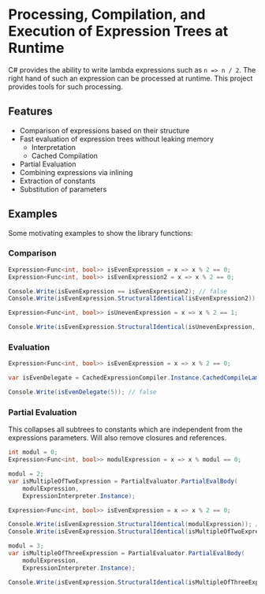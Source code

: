 ﻿# Processing, Compilation, and Execution of Expression Trees at Runtime

C# provides the ability to write lambda expressions such as `n => n / 2`. The
right hand of such an expression can be processed at runtime. This project provides tools for such processing.

## Features

* Comparison of expressions based on their structure
* Fast evaluation of expression trees without leaking memory
    * Interpretation
    * Cached Compilation
* Partial Evaluation
* Combining expressions via inlining
* Extraction of constants
* Substitution of parameters

## Examples

Some motivating examples to show the library functions:

### Comparison

```csharp
Expression<Func<int, bool>> isEvenExpression = x => x % 2 == 0;
Expression<Func<int, bool>> isEvenExpression2 = x => x % 2 == 0;

Console.Write(isEvenExpression == isEvenExpression2); // false
Console.Write(isEvenExpression.StructuralIdentical(isEvenExpression2)); // true

Expression<Func<int, bool>> isUnevenExpression = x => x % 2 == 1;

Console.Write(isEvenExpression.StructuralIdentical(isUnevenExpression, ignoreConstantValues: true)); // true
```

### Evaluation

```csharp
Expression<Func<int, bool>> isEvenExpression = x => x % 2 == 0;

var isEvenDelegate = CachedExpressionCompiler.Instance.CachedCompileLambda(isEvenExpression);

Console.Write(isEvenDelegate(5)); // false
```

### Partial Evaluation

This collapses all subtrees to constants which are independent from the expressions parameters. Will also remove 
closures and references.

```csharp
int modul = 0;
Expression<Func<int, bool>> modulExpression = x => x % modul == 0;

modul = 2;
var isMultipleOfTwoExpression = PartialEvaluator.PartialEvalBody(
    modulExpression,
    ExpressionInterpreter.Instance);

Expression<Func<int, bool>> isEvenExpression = x => x % 2 == 0;

Console.Write(isEvenExpression.StructuralIdentical(modulExpression)); // false
Console.Write(isEvenExpression.StructuralIdentical(isMultipleOfTwoExpression)); // true

modul = 3;
var isMultipleOfThreeExpression = PartialEvaluator.PartialEvalBody(
    modulExpression,
    ExpressionInterpreter.Instance);

Console.Write(isEvenExpression.StructuralIdentical(isMultipleOfThreeExpression)); // false
```
